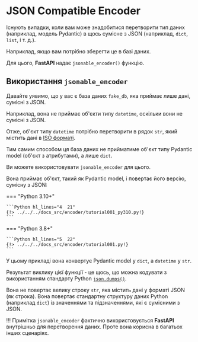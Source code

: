 # JSON Compatible Encoder

Існують випадки, коли вам може знадобитися перетворити тип даних (наприклад, модель Pydantic) в щось сумісне з JSON (наприклад, `dict`, `list`, і т. д.).

Наприклад, якщо вам потрібно зберегти це в базі даних.

Для цього, **FastAPI** надає `jsonable_encoder()` функцію.

## Використання `jsonable_encoder`

Давайте уявимо, що у вас є база даних `fake_db`, яка приймає лише дані, сумісні з JSON.

Наприклад, вона не приймає об'єкти типу `datetime`, оскільки вони не сумісні з JSON.

Отже, об'єкт типу `datetime` потрібно перетворити в рядок `str`, який містить дані в <a href="https://en.wikipedia.org/wiki/ISO_8601" class="external-link" target="_blank">ISO форматі</a>.

Тим самим способом ця база даних не прийматиме об'єкт типу Pydantic model (об'єкт з атрибутами), а лише `dict`.

Ви можете використовувати `jsonable_encoder` для цього.

Вона приймає об'єкт, такий як Pydantic model, і повертає його версію, сумісну з JSON:

=== "Python 3.10+"

    ```Python hl_lines="4  21"
    {!> ../../../docs_src/encoder/tutorial001_py310.py!}
    ```

=== "Python 3.8+"

    ```Python hl_lines="5  22"
    {!> ../../../docs_src/encoder/tutorial001.py!}
    ```

У цьому прикладі вона конвертує Pydantic model у `dict`, а `datetime` у `str`.

Результат виклику цієї функції - це щось, що можна кодувати з використанням стандарту Python <a href="https://docs.python.org/3/library/json.html#json.dumps" class="external-link" target="_blank">`json.dumps()`</a>.

Вона не повертає велику строку `str`, яка містить дані у форматі JSON (як строка). Вона повертає стандартну структуру даних Python (наприклад `dict`) із значеннями та підзначеннями, які є сумісними з JSON.

!!! Примітка
    `jsonable_encoder` фактично використовується **FastAPI** внутрішньо для перетворення даних. Проте вона корисна в багатьох інших сценаріях.
